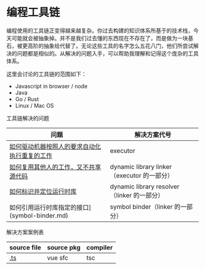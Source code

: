 # 编程工具链

编程使用的工具链正变得越来越复杂。你过去构建的知识体系所基于的技术栈，今天可能就会被抽象掉。并不是我们过去懂的东西现在不存在了，而是做为一块基石，被更高阶的抽象给代替了。无论这些工具的名字怎么五花八门，他们所尝试解决的问题都是相似的。从解决的问题入手，可以帮助我理解和记得这个庞杂的工具体系。

这里会讨论的工具链的范围如下：

* Javascript in browser / node
* Java
* Go / Rust
* Linux / Mac OS

工具链解决的问题

| 问题 | 解决方案代号 |
| --- | --- |
| [如何驱动机器按照人的要求自动化执行重复的工作](executor.md) | executor |
| [如何复用其他人的工作，又不共享源代码](dynamic-library-linker.md) | dynamic library linker（executor 的一部分） |
| [如何标识并定位运行时库](/dynamic-library-resolver.md) | dynamic library resolver（linker 的一部分） |
| 如何引用运行时库指定的接口](symbol-binder.md) | symbol binder（linker 的一部分） |

解决方案案例表

| source file | source pkg | compiler |
| --- | --- | --- |
| [.ts](/dot-ts.md) | vue sfc | tsc |


